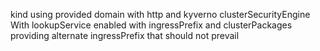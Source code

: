 kind using provided domain with http and kyverno clusterSecurityEngine
With lookupService enabled with ingressPrefix
and clusterPackages providing alternate ingressPrefix that should not prevail